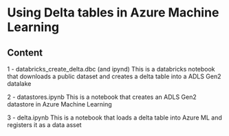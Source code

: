 # Using Delta tables in Azure Machine Learning

## Content

1 - databricks_create_delta.dbc (and ipynd)
This is a databricks notebook that downloads a public dataset and creates a delta table into a ADLS Gen2 datalake

2 - datastores.ipynb
This is a notebook that creates an ADLS Gen2 datastore in Azure Machine Learning

3 - delta.ipynb
This is a notebook that loads a delta table into Azure ML and registers it as a data asset